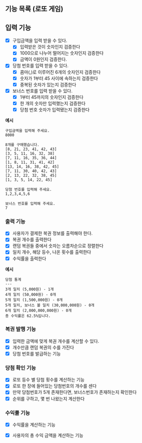 ## 기능 목록 (로또 게임)

## 입력 기능
- [x] 구입금액을 입력 받을 수 있다.
    - [x] 입력받은 것이 숫자인지 검증한다
    - [x] 1000으로 나누어 떨어지는 숫자인지 검증한다
    - [x] 금액이 0원인지 검증한다.
- [x] 당첨 번호를 입력 받을 수 있다.
    - [x] 콤마(,)로 이루어진 6개의 숫자인지 검증한다
    - [x] 숫자가 1부터 45 사이에 속하는지 검증한다
    - [x] 중복된 숫자가 있는지 검증한다
- [x] 보너스 번호를 입력 받을 수 있다.
    - [x] 1부터 45까지의 숫자인지 검증한다
    - [x] 한 개의 숫자만 입력했는지 검증한다
    - [x] 당첨 번호 숫자가 입력됐는지 검증한다

**예시**
```text
구입금액을 입력해 주세요.
8000

8개를 구매했습니다.
[8, 21, 23, 41, 42, 43] 
[3, 5, 11, 16, 32, 38] 
[7, 11, 16, 35, 36, 44] 
[1, 8, 11, 31, 41, 42] 
[13, 14, 16, 38, 42, 45] 
[7, 11, 30, 40, 42, 43] 
[2, 13, 22, 32, 38, 45] 
[1, 3, 5, 14, 22, 45]

당첨 번호를 입력해 주세요.
1,2,3,4,5,6

보너스 번호를 입력해 주세요.
7
```


### 출력 기능
- [x] 사용자가 결제한 복권 정보를 출력해야 한다.
- [x] 복권 개수를 출력한다
- [x] 랜덤 복권들 중에서 숫자는 오름차순으로 정렬한다
- [x] 일치 개수, 해당 등수, 나온 횟수를 출력한다
- [x] 수익률을 출력한다

**예시**
```test
당첨 통계
---
3개 일치 (5,000원) - 1개
4개 일치 (50,000원) - 0개
5개 일치 (1,500,000원) - 0개
5개 일치, 보너스 볼 일치 (30,000,000원) - 0개
6개 일치 (2,000,000,000원) - 0개
총 수익률은 62.5%입니다.
```

### 복권 발행 기능
- [x] 입력한 금액에 맞게 복권 개수를 계산할 수 있다.
- [x] 개수만큼 랜덤 복권의 수를 가진다
- [x] 당첨 번호를 발급하는 기능

### 당첨 확인 기능
- [x] 로또 등수 별 당첨 횟수를 계산하는 기능
- [x] 로또 한 장에 들어있는 당첨번호의 개수를 센다
- [x] 만약 당첨번호가 5개 존재한다면, 보너스번호가 존재하는지 확인한다
- [x] 순위를 구하고, 몇 번 나왔는지 계산한다

### 수익률 기능
- [x] 수익률을 계산하는 기능
- [x] 사용자의 총 수익 금액을 계산하는 기능

